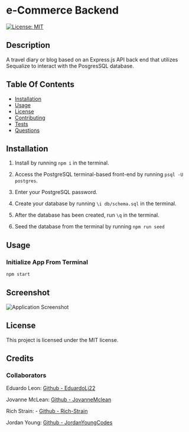 # e-Commerce Backend

[![License: MIT](https://img.shields.io/badge/License-MIT-yellow.svg)](https://opensource.org/licenses/MIT)

## Description

A travel diary or blog based on an Express.js API back end that utilizes Sequalize to interact with the PosgresSQL database.

## Table Of Contents

- [Installation](#installation)
- [Usage](#usage)
- [License](#license)
- [Contributing](#contributing)
- [Tests](#tests)
- [Questions](#questions)

## Installation

1. Install by running `npm i` in the terminal.

2. Access the PostgreSQL terminal-based front-end by running `psql -U postgres`.

3. Enter your PostgreSQL password.

4. Create your database by running `\i db/schema.sql` in the terminal.

5. After the database has been created, run `\q` in the terminal.

6. Seed the database from the terminal by running `npm run seed`

## Usage

### Initialize App From Terminal

```sh
npm start
```

## Screenshot

![Application Screenshot](assets/images/screenshot.png)

## License

This project is licensed under the MIT license.

## Credits

### Collaborators

Eduardo Leon: [Github - EduardoLj22](https://github.com/EduardoLj22)

Jovanne McLean: [Github - JovanneMclean](https://github.com/JovanneMcLean)

Rich Strain: - [Github - Rich-Strain](https://github.com/rich-strain)

Jordan Young: [Github - JordanYoungCodes](https://github.com/JordanYoungCodes)
